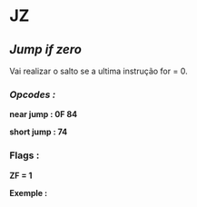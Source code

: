 # JZ

## *Jump if zero*

Vai realizar o salto se a ultima instrução for = 0.

### *Opcodes :*

**near jump   : 0F 84**

**short jump : 74**

### Flags :

**ZF = 1**

 

**Exemple :**